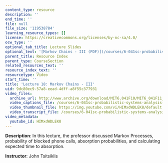 ```yaml
---
content_type: resource
description: ''
end_time: ''
file: null
file_size: '119538784'
learning_resource_types: []
license: https://creativecommons.org/licenses/by-nc-sa/4.0/
ocw_type: ''
optional_tab_title: Lecture Slides
optional_text: '[Markov Chains - III (PDF)](/courses/6-041sc-probabilistic-systems-analysis-and-applied-probability-fall-2013/resources/mit6_041scf13_l18)'
parent_title: Resource Index
parent_type: CourseSection
related_resources_text: ''
resource_index_text: ''
resourcetype: Video
start_time: ''
title: 'Lecture 18: Markov Chains - III'
uid: 9dc80ec9-57a8-eead-4dff-a8f55c377931
video_files:
  archive_url: http://www.archive.org/download/MIT6.041F10/MIT6_041F11_lec18_300k.mp4
  video_captions_file: /courses/6-041sc-probabilistic-systems-analysis-and-applied-probability-fall-2013/HIMxdWDLEK8_captions.webvtt
  video_thumbnail_file: https://img.youtube.com/vi/HIMxdWDLEK8/default.jpg
  video_transcript_file: /courses/6-041sc-probabilistic-systems-analysis-and-applied-probability-fall-2013/HIMxdWDLEK8_transcript.pdf
video_metadata:
  youtube_id: HIMxdWDLEK8
---
```


**Description**: In this lecture, the professor discussed Markov Processes, probability of blocked phone calls, absorption probabilities, and calculating expected time to absorption.

**Instructor**: John Tsitsiklis

